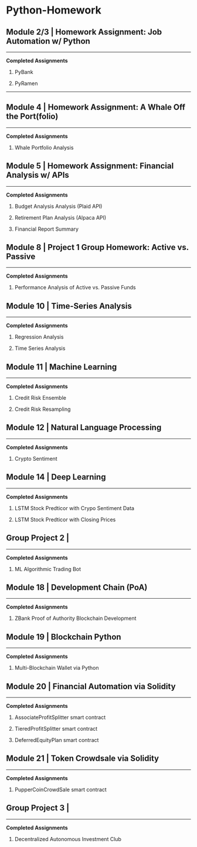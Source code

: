 # Python-Homework

## Module 2/3 | Homework Assignment: Job Automation w/ Python

---

**Completed Assignments**

1. PyBank

2. PyRamen

---

## Module 4 | Homework Assignment: A Whale Off the Port(folio)

---

**Completed Assignments**

1. Whale Portfolio Analysis


## Module 5 | Homework Assignment: Financial Analysis w/ APIs

---

**Completed Assignments**

1. Budget Analysis Analysis (Plaid API)

2. Retirement Plan Analysis (Alpaca API)

3. Financial Report Summary



## Module 8 | Project 1 Group Homework: Active vs. Passive

---

**Completed Assignments**

1. Performance Analysis of Active vs. Passive Funds



## Module 10 | Time-Series Analysis

---

**Completed Assignments**

1. Regression Analysis

2. Time Series Analysis


## Module 11 | Machine Learning

---

**Completed Assignments**

1. Credit Risk Ensemble

2. Credit Risk Resampling


## Module 12 | Natural Language Processing

---

**Completed Assignments**

1. Crypto Sentiment


## Module 14 | Deep Learning

---

**Completed Assignments**

1. LSTM Stock Predticor with Crypo Sentiment Data

2. LSTM Stock Predticor with Closing Prices


## Group Project 2 | 

---

**Completed Assignments**

1. ML Algorithmic Trading Bot



## Module 18 | Development Chain (PoA)

---

**Completed Assignments**

1. ZBank Proof of Authority Blockchain Development



## Module 19 | Blockchain Python

---

**Completed Assignments**

1. Multi-Blockchain Wallet via Python



## Module 20 | Financial Automation via Solidity
---

**Completed Assignments**

1. AssociateProfitSplitter smart contract

2. TieredProfitSplitter smart contract

3. DeferredEquityPlan smart contract


## Module 21 | Token Crowdsale via Solidity
---

**Completed Assignments**

1. PupperCoinCrowdSale smart contract


## Group Project 3 | 

---

**Completed Assignments**

1. Decentralized Autonomous Investment Club

